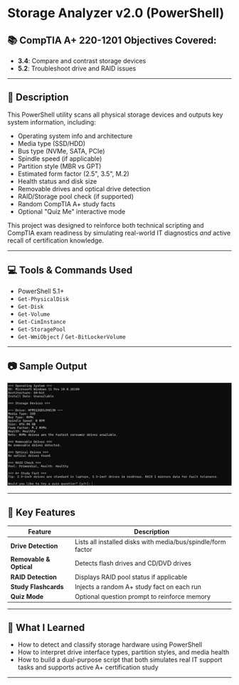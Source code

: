 # Storage Analyzer v2.0 (PowerShell)

## 📚 CompTIA A+ 220-1201 Objectives Covered:
- **3.4**: Compare and contrast storage devices
- **5.2**: Troubleshoot drive and RAID issues

---

## 🧠 Description

This PowerShell utility scans all physical storage devices and outputs key system information, including:

- Operating system info and architecture
- Media type (SSD/HDD)
- Bus type (NVMe, SATA, PCIe)
- Spindle speed (if applicable)
- Partition style (MBR vs GPT)
- Estimated form factor (2.5", 3.5", M.2)
- Health status and disk size
- Removable drives and optical drive detection
- RAID/Storage pool check (if supported)
- Random CompTIA A+ study facts
- Optional "Quiz Me" interactive mode

This project was designed to reinforce both technical scripting and CompTIA exam readiness by simulating real-world IT diagnostics *and* active recall of certification knowledge.

---

## 💻 Tools & Commands Used

- PowerShell 5.1+
- `Get-PhysicalDisk`
- `Get-Disk`
- `Get-Volume`
- `Get-CimInstance`
- `Get-StoragePool`
- `Get-WmiObject` / `Get-BitLockerVolume`

---

## 📷 Sample Output

![Sample Output](SampleOutput.png)

---

## 📎 Key Features

| Feature                | Description                                                  |
|------------------------|--------------------------------------------------------------|
| **Drive Detection**     | Lists all installed disks with media/bus/spindle/form factor |
| **Removable & Optical** | Detects flash drives and CD/DVD drives                       |
| **RAID Detection**      | Displays RAID pool status if applicable                      |
| **Study Flashcards**    | Injects a random A+ study fact on each run                   |
| **Quiz Mode**           | Optional question prompt to reinforce memory                 |

---

## 🧠 What I Learned

- How to detect and classify storage hardware using PowerShell
- How to interpret drive interface types, partition styles, and media health
- How to build a dual-purpose script that both simulates real IT support tasks and supports active A+ certification study

---
